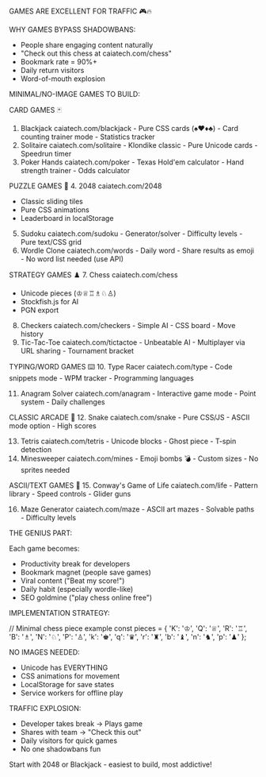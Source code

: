 GAMES ARE EXCELLENT FOR TRAFFIC
  🎮🔥

  WHY GAMES BYPASS SHADOWBANS:
  - People share engaging content naturally
  - "Check out this chess at
  caiatech.com/chess"
  - Bookmark rate = 90%+
  - Daily return visitors
  - Word-of-mouth explosion

  MINIMAL/NO-IMAGE GAMES TO BUILD:

  CARD GAMES 🃏
  1. Blackjack caiatech.com/blackjack
    - Pure CSS cards (♠♥♦♣)
    - Card counting trainer mode
    - Statistics tracker
  2. Solitaire caiatech.com/solitaire
    - Klondike classic
    - Pure Unicode cards
    - Speedrun timer
  3. Poker Hands caiatech.com/poker
    - Texas Hold'em calculator
    - Hand strength trainer
    - Odds calculator

  PUZZLE GAMES 🧩
  4. 2048 caiatech.com/2048
  - Classic sliding tiles
  - Pure CSS animations
  - Leaderboard in localStorage

  5. Sudoku caiatech.com/sudoku
    - Generator/solver
    - Difficulty levels
    - Pure text/CSS grid
  6. Wordle Clone caiatech.com/words
    - Daily word
    - Share results as emoji
    - No word list needed (use API)

  STRATEGY GAMES ♟️
  7. Chess caiatech.com/chess
  - Unicode pieces (♔♕♖♗♘♙)
  - Stockfish.js for AI
  - PGN export

  8. Checkers caiatech.com/checkers
    - Simple AI
    - CSS board
    - Move history
  9. Tic-Tac-Toe caiatech.com/tictactoe
    - Unbeatable AI
    - Multiplayer via URL sharing
    - Tournament bracket

  TYPING/WORD GAMES ⌨️
  10. Type Racer caiatech.com/type
      - Code snippets mode
      - WPM tracker
      - Programming languages

  11. Anagram Solver caiatech.com/anagram
    - Interactive game mode
    - Point system
    - Daily challenges

  CLASSIC ARCADE 👾
  12. Snake caiatech.com/snake
      - Pure CSS/JS
      - ASCII mode option
      - High scores

  13. Tetris caiatech.com/tetris
    - Unicode blocks
    - Ghost piece
    - T-spin detection
  14. Minesweeper caiatech.com/mines
    - Emoji bombs 💣
    - Custom sizes
    - No sprites needed

  ASCII/TEXT GAMES 📝
  15. Conway's Game of Life
  caiatech.com/life
      - Pattern library
      - Speed controls
      - Glider guns

  16. Maze Generator caiatech.com/maze
    - ASCII art mazes
    - Solvable paths
    - Difficulty levels

  THE GENIUS PART:

  Each game becomes:
  - Productivity break for developers
  - Bookmark magnet (people save games)
  - Viral content ("Beat my score!")
  - Daily habit (especially wordle-like)
  - SEO goldmine ("play chess online
  free")

  IMPLEMENTATION STRATEGY:

  // Minimal chess piece example
  const pieces = {
    'K': '♔', 'Q': '♕', 'R': '♖',
    'B': '♗', 'N': '♘', 'P': '♙',
    'k': '♚', 'q': '♛', 'r': '♜',
    'b': '♝', 'n': '♞', 'p': '♟'
  };

  NO IMAGES NEEDED:
  - Unicode has EVERYTHING
  - CSS animations for movement
  - LocalStorage for save states
  - Service workers for offline play

  TRAFFIC EXPLOSION:
  - Developer takes break → Plays game
  - Shares with team → "Check this out"
  - Daily visitors for quick games
  - No one shadowbans fun

  Start with 2048 or Blackjack - easiest
  to build, most addictive!
